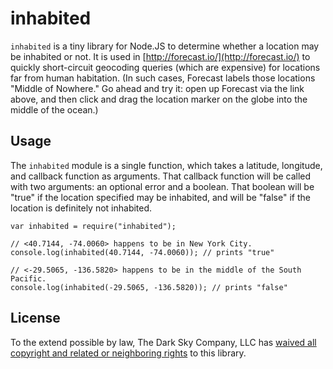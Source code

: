 inhabited
=========

`inhabited` is a tiny library for Node.JS to determine whether a location may
be inhabited or not. It is used in [http://forecast.io/](http://forecast.io/)
to quickly short-circuit geocoding queries (which are expensive) for locations
far from human habitation. (In such cases, Forecast labels those locations
"Middle of Nowhere." Go ahead and try it: open up Forecast via the link above,
and then click and drag the location marker on the globe into the middle of the
ocean.)

Usage
-----

The `inhabited` module is a single function, which takes a latitude, longitude,
and callback function as arguments. That callback function will be called with
two arguments: an optional error and a boolean. That boolean will be "true" if
the location specified may be inhabited, and will be "false" if the location is
definitely not inhabited.

    var inhabited = require("inhabited");

    // <40.7144, -74.0060> happens to be in New York City.
    console.log(inhabited(40.7144, -74.0060)); // prints "true"

    // <-29.5065, -136.5820> happens to be in the middle of the South Pacific.
    console.log(inhabited(-29.5065, -136.5820)); // prints "false"

License
-------

To the extend possible by law, The Dark Sky Company, LLC has [waived all
copyright and related or neighboring rights][cc0] to this library.

[cc0]: http://creativecommons.org/publicdomain/zero/1.0/

